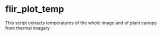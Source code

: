 # flir_plot_temp
This script extracts temperatures of the whole image and of plant canopy from thermal imagery
